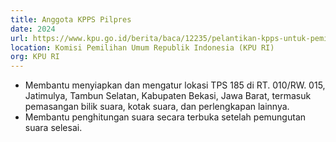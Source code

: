 ```yaml
---
title: Anggota KPPS Pilpres
date: 2024
url: https://www.kpu.go.id/berita/baca/12235/pelantikan-kpps-untuk-pemilu-tahun-2024-secara-serentak-tahun-2024
location: Komisi Pemilihan Umum Republik Indonesia (KPU RI)
org: KPU RI
---
```


- Membantu menyiapkan dan mengatur lokasi TPS 185 di RT. 010/RW. 015, Jatimulya, Tambun Selatan, Kabupaten Bekasi, Jawa Barat, termasuk pemasangan bilik suara, kotak suara, dan perlengkapan lainnya.
- Membantu penghitungan suara secara terbuka setelah pemungutan suara selesai.
